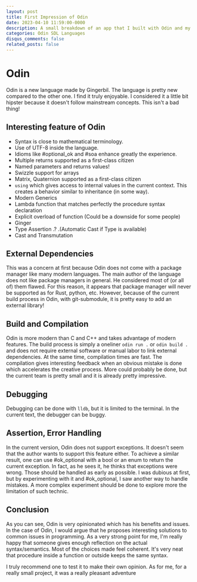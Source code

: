 ```yaml
---
layout: post
title: First Impression of Odin
date: 2023-04-10 11:59:00-0000
description: A small breakdown of an app that I built with Odin and my half-baked opinion on the language
categories: Odin SDL Languages
disqus_comments: false
related_posts: false
---
```


# Odin

Odin is a new language made by Gingerbil. The language is pretty new compared to the other one. I find it truly enjoyable. I considered it a little bit hipster because it doesn't follow mainstream concepts. This isn't a bad thing! 

## Interesting feature of Odin

- Syntax is close to mathematical terminology.
- Use of UTF-8 inside the language.
- Idioms like #optional_ok and #soa enhance greatly the experience.
- Multiple returns supported as a first-class citizen
- Named parameters and returns values!
- Swizzle support for arrays
- Matrix, Quaternion supported as a first-class citizen
- `using` which gives access to internal values in the current context. This creates a behavior similar to inheritance (in some way).
- Modern Generics
- Lambda function that matches perfectly the procedure syntax declaration
- Explicit overload of function (Could be a downside for some people)
- Ginger
- Type Assertion .? .(Automatic Cast if Type is available)
- Cast and Transmutation


## External Dependencies

This was a concern at first because Odin does not come with a package manager like many modern languages. The main author of the language does not like package managers in general. He considered most of (or all of) them flawed. For this reason, it appears that package manager will never be supported as for Rust, python, etc. However, because of the current build process in Odin, with git-submodule, it is pretty easy to add an external library!

## Build and Compilation

Odin is more modern than C and C++ and takes advantage of modern features. The build process is simply a oneliner `odin run .` or `odin build .` and does not require external software or manual labor to link external dependencies. At the same time, compilation times are fast. The compilation gives interesting feedback when an obvious mistake is done which accelerates the creative process. More could probably be done, but the current team is pretty small and it is already pretty impressive.

## Debugging

Debugging can be done with `lldb`, but it is limited to the terminal. In the current text, the debugger can be buggy.

## Assertion, Error Handling

In the current version, Odin does not support exceptions. It doesn't seem that the author wants to support this feature either. To achieve a similar result, one can use #ok_optional with a bool or an enum to return the current exception.  In fact, as he sees it, he thinks that exceptions were wrong. Those should be handled as early as possible. I was dubious at first, but by experimenting with it and #ok_optional, I saw another way to handle mistakes. A more complex experiment should be done to explore more the limitation of such technic.

## Conclusion

As you can see, Odin is very opinionated which has his benefits and issues. In the case of Odin, I would argue that he proposes interesting solutions to common issues in programming. As a very strong point for me, I'm really happy that someone gives enough reflection on the actual syntax/semantics. Most of the choices made feel coherent. It's very neat that procedure inside a function or outside keeps the same syntax.

I truly recommend one to test it to make their own opinion. As for me, for a really small project, it was a really pleasant adventure
